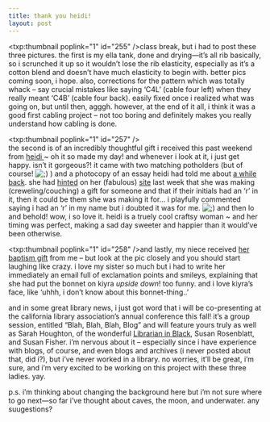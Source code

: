```yaml
---
title: thank you heidi!
layout: post
---
```


<span class="pic"><txp:thumbnail poplink="1" id="255" /></span>class break, but i had to post these three pictures. the first is my ella tank, done and drying&#8212;it&#8217;s all rib basically, so i scrunched it up so it wouldn&#8217;t lose the rib elasticity, especially as it&#8217;s a cotton blend and doesn&#8217;t have much elasticity to begin with. better pics coming soon, i hope. also, corrections for the pattern which was totally whack &#8211; say crucial mistakes like saying &#8216;C4L&#8217; (cable four left) when they really meant &#8216;C4B&#8217; (cable four back). easily fixed once i realized what was going on, but until then, agggh. however, at the end of it all, i think it was a good first cabling project &#8211; not too boring and definitely makes you really understand how cabling is done.

<span class="pic"><txp:thumbnail poplink="1" id="257" /></span>  
the second is of an incredibly thoughtful gift i received this past weekend from [heidi ][1] ~ oh it so made my day! and whenever i look at it, i just get happy. isn&#8217;t it gorgeous?! it came with two matching potholders (but of course! <img src="http://localhost:8888/wordpress/wp-includes/images/smilies/icon_wink.gif" alt=";)" class="wp-smiley" /> ) and a photocopy of an essay heidi had told me about [a while back][2]. she had [hinted][3] on her (fabulous) [site][1] last week that she was making (creweling/couching) a gift for someone and that if their initials had an &#8216;r&#8217; in it, then it could be them she was making it for&#8230; i playfully commented saying i had an &#8216;r&#8217; in my name but i doubted it was for me. <img src="http://localhost:8888/wordpress/wp-includes/images/smilies/icon_wink.gif" alt=";)" class="wp-smiley" /> and then lo and behold! wow, i so love it. heidi is a truely cool craftsy woman ~ and her timing was perfect, making a sad day sweeter and happier than it would&#8217;ve been otherwise. 

<span class="pic"><txp:thumbnail poplink="1" id="258" /></span>and lastly, my niece received [her baptism gift][4] from me &#8211; but look at the pic closely and you should start laughing like crazy. i love my sister so much but i had to write her immediately an email full of exclamation points and smileys, explaining that she had put the bonnet on kiyra *upside down*! too funny. and i love kiyra&#8217;s face, like &#8216;uhhh, i don&#8217;t know about this bonnet-thing..&#8217; 

and in some great library news, i just got word that i will be co-presenting at the california library association&#8217;s annual conference this fall! it&#8217;s a group session, entitled &#8220;Blah, Blah, Blah, Blog&#8221; and will feature yours truly as well as Sarah Houghton, of the wonderful [Librarian in Black][5], Susan Rosenblatt, and Susan Fisher. i&#8217;m nervous about it &#8211; especially since i have experience with blogs, of course, and even blogs and archives (i never posted about that, did i?), but i&#8217;ve never worked in a library. no worries, it&#8217;ll be great, i&#8217;m sure, and i&#8217;m very excited to be working on this project with these three ladies. yay. 

p.s. i&#8217;m thinking about changing the background here but i&#8217;m not sure where to go next&#8212;so far i&#8217;ve thought about caves, the moon, and underwater. any suugestions?

 [1]: http://www.stepintomythimble.com/wordpress/
 [2]: http://mellowtrouble.net/journal/288/
 [3]: http://www.stepintomythimble.com/wordpress/?p=360
 [4]: http://mellowtrouble.net/projects/296
 [5]: http://librarianinblack.typepad.com/